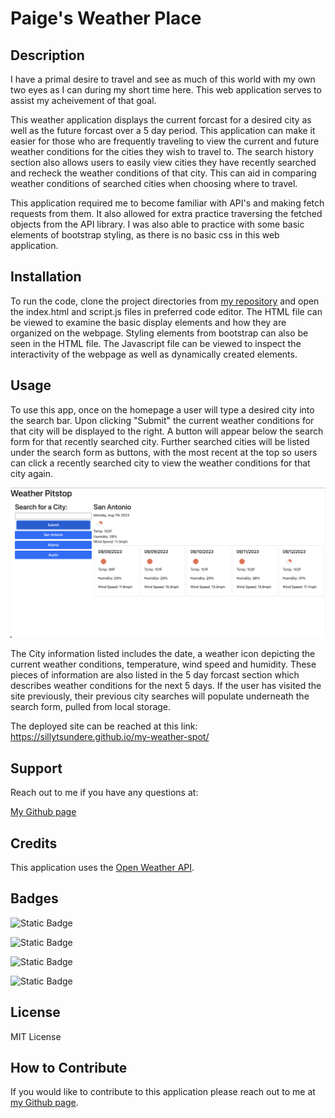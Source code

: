 # Paige's Weather Place

## Description

I have a primal desire to travel and see as much of this world with my own two eyes as I can during my short time here. This web application serves to assist my acheivement of that goal. 

This weather application displays the current forcast for a desired city as well as the future forcast over a 5 day period. This application can make it easier for those who are frequently traveling to view the current and future weather conditions for the cities they wish to travel to. The search history section also allows users to easily view cities they have recently searched and recheck the weather conditions of that city. This can aid in comparing weather conditions of searched cities when choosing where to travel.

This application required me to become familiar with API's and making fetch requests from them. It also allowed for extra practice traversing the fetched objects from the API library. I was also able to practice with some basic elements of bootstrap styling, as there is no basic css in this web application. 

## Installation

To run the code, clone the project directories from [my repository](https://github.com/sillytsundere/my-weather-spot) and open the index.html and script.js files in preferred code editor. The HTML file can be viewed to examine the basic display elements and how they are organized on the webpage. Styling elements from bootstrap can also be seen in the HTML file. The Javascript file can be viewed to inspect the interactivity of the webpage as well as dynamically created elements.


## Usage

To use this app, once on the homepage a user will type a desired city into the search bar. Upon clicking "Submit" the current weather conditions for that city will be displayed to the right. A button will appear below the search form for that recently searched city. Further searched cities will be listed under the search form as buttons, with the most recent at the top so users can click a recently searched city to view the weather conditions for that city again.

![San Antonio weather conditions viewed in the application](assets/images/SA-weather-app.png)

The City information listed includes the date, a weather icon depicting the current weather conditions, temperature, wind speed and humidity. These pieces of information are also listed in the 5 day forcast section which describes weather conditions for the next 5 days. If the user has visited the site previously, their previous city searches will populate underneath the search form, pulled from local storage.

The deployed site can be reached at this link: https://sillytsundere.github.io/my-weather-spot/

## Support

Reach out to me if you have any questions at:

[My Github page](https://github.com/sillytsundere)

## Credits

This application uses the [Open Weather API](https://openweathermap.org/api).

## Badges

![Static Badge](https://img.shields.io/badge/HTML5-E34F26?style=for-the-badge&logo=html5&logoColor=white)

![Static Badge](https://img.shields.io/badge/Bootstrap-563D7C?style=for-the-badge&logo=bootstrap&logoColor=white)

![Static Badge](https://img.shields.io/badge/JavaScript-323330?style=for-the-badge&logo=javascript&logoColor=F7DF1E)

![Static Badge](https://img.shields.io/badge/jQuery-0769AD?style=for-the-badge&logo=jquery&logoColor=white)

## License

MIT License

## How to Contribute

If you would like to contribute to this application please reach out to me at [my Github page](https://github.com/sillytsundere).
